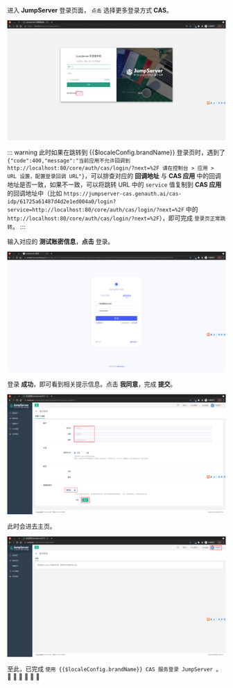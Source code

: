<IntegrationDetailCard :title="`使用 ${$localeConfig.brandName} 登录 JumpServer`">

进入 **JumpServer** 登录页面， `点击` 选择更多登录方式 **CAS**。

<img src="../../images/integration/cas-jumpserver/3-1.png" class="md-img-padding" />

::: warning
此时如果在跳转到 {{$localeConfig.brandName}} 登录页时，遇到了 `{"code":400,"message":"当前应用不允许回调到 http://localhost:80/core/auth/cas/login/?next=%2F 请在控制台 > 应用 > URL 设置，配置登录回调 URL"}`，可以排查对应的 **回调地址** 与 **CAS 应用** 中的回调地址是否一致，如果不一致，可以将跳转 URL 中的 `service` 值复制到 **CAS 应用** 的回调地址中（比如 `https://jumpserver-cas.genauth.ai/cas-idp/61725a61487d4d2e1ed004a0/login?service=http://localhost:80/core/auth/cas/login/?next=%2F` 中的 `http://localhost:80/core/auth/cas/login/?next=%2F`），即可完成 `登录页正常跳转`。
:::

输入对应的 **测试账密信息**，**点击** 登录。

<img src="../../images/integration/cas-jumpserver/3-2.png" class="md-img-padding" />

登录 **成功**，即可看到相关提示信息。点击 **我同意**，完成 **提交**。

<img src="../../images/integration/cas-jumpserver/3-3.png" class="md-img-padding" />

此时会进去主页。

<img src="../../images/integration/cas-jumpserver/3-4.png" class="md-img-padding" />

至此，已完成 `使用 {{$localeConfig.brandName}} CAS 服务登录 JumpServer `。 :tada: :100: :tada: :100: :tada: :100:

</IntegrationDetailCard>
